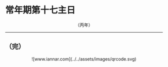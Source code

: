 # 常年期第十七主日

<div align="center">
（丙年）
</div>

---

## （完）

<div align="center">
![www.iannar.com](../../assets/images/qrcode.svg)
</div>
